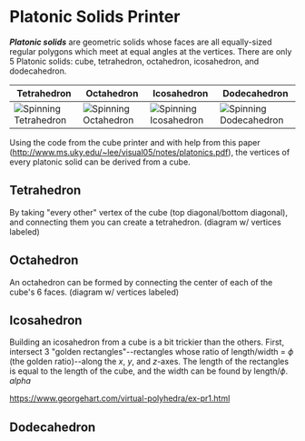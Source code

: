 # Platonic Solids Printer

***Platonic solids*** are geometric solids whose faces are all equally-sized regular polygons which meet at equal angles at the vertices. There are only 5 Platonic solids: cube, tetrahedron, octahedron, icosahedron, and dodecahedron.

| Tetrahedron | Octahedron | Icosahedron | Dodecahedron |
| ----------- | ---------- | ----------- | ------------ |
|![Spinning Tetrahedron](https://media1.giphy.com/media/zgwfSZ9FPRAESzk4O1/giphy.gif)|![Spinning Octahedron](https://media3.giphy.com/media/yf3RsqHOmlM6eVzYbV/giphy.gif)|![Spinning Icosahedron](https://media0.giphy.com/media/b51yW3VUzUAgSZ4aHa/giphy.gif)|![Spinning Dodecahedron](https://media3.giphy.com/media/BiuElm4k1VLRvsAmEM/giphy.gif)|

Using the code from the cube printer and with help from this paper (http://www.ms.uky.edu/~lee/visual05/notes/platonics.pdf), the vertices of every platonic solid can be derived from a cube. 

## Tetrahedron

By taking "every other" vertex of the cube (top diagonal/bottom diagonal), and connecting them you can create a tetrahedron.
(diagram w/ vertices labeled)

## Octahedron

An octahedron can be formed by connecting the center of each of the cube's 6 faces.
(diagram w/ vertices labeled)

## Icosahedron

Building an icosahedron from a cube is a bit trickier than the others. First, intersect 3 "golden rectangles"--rectangles whose ratio of length/width = $\phi$ (the golden ratio)--along the $x$, $y$, and $z$-axes. The length of the rectangles is equal to the length of the cube, and the width can be found by length/$\phi$. $alpha$

https://www.georgehart.com/virtual-polyhedra/ex-pr1.html

## Dodecahedron
